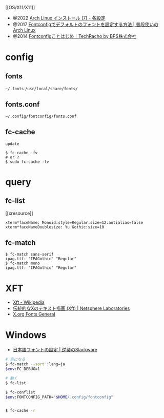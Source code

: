 [[OS/X11/X11]]

- @2022 [Arch Linux インストール (7) - 各設定](https://aznote.jakou.com/archlinux/install7.html)
- @2017 [Fontconfigでデフォルトのフォントを設定する方法 | 普段使いのArch Linux](https://www.archlinux.site/2017/04/fontconfig.html)
- @2014 [Fontconfigことはじめ｜TechRacho by BPS株式会社](https://techracho.bpsinc.jp/baba/2014_01_27/15236)

# config

## fonts

`~/.fonts`
`/usr/local/share/fonts/`

## fonts.conf

`~/.config/fontconfig/fonts.conf`

## fc-cache

`update`

```
$ fc-cache -fv
# or ?
$ sudo fc-cache -fv
```

# query

## fc-list

[[xresource]]

```
xterm*faceName: Monoid:style=Regular:size=12:antialias=false
xterm*faceNameDoublesize: Yu Gothic:size=10
```

## fc-match

```
$ fc-match sans-serif
ipag.ttf: "IPAGothic" "Regular"
$ fc-match mono
ipag.ttf: "IPAGothic" "Regular"
```

# XFT

- [Xft - Wikipedia](https://ja.wikipedia.org/wiki/Xft)
- [伝統的なXのテキスト描画 (Xft) | Netsphere Laboratories](https://www.nslabs.jp/x11-draw-m17n-text.rhtml)
- [X.org Fonts General](https://xpt.sourceforge.net/techdocs/nix/x/fonts/xf18-XorgFontsGeneral/single/)

# Windows

- [日本語フォントの設定 | 逆襲のSlackware](https://slackware.jp/configuration/fonts.html)

```sh
# 空になる
$ fc-match --sort :lang=ja
$env:FC_DEBUG=1
```

```sh
# 動く
$ fc-list
```

```sh
$ fc-conflist
$env:FONTCONFIG_PATH="$HOME/.config/fontconfig"
```

```xml title="$HOME/.config/fontconfig/font.conf"
```

```sh
$ fc-cache -r
```
